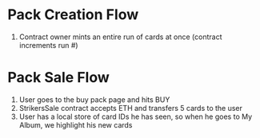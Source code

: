 # Pack Creation Flow

1. Contract owner mints an entire run of cards at once (contract increments run #)

# Pack Sale Flow

1. User goes to the buy pack page and hits BUY
1. StrikersSale contract accepts ETH and transfers 5 cards to the user
1. User has a local store of card IDs he has seen, so when he goes to My Album, we highlight his new cards
